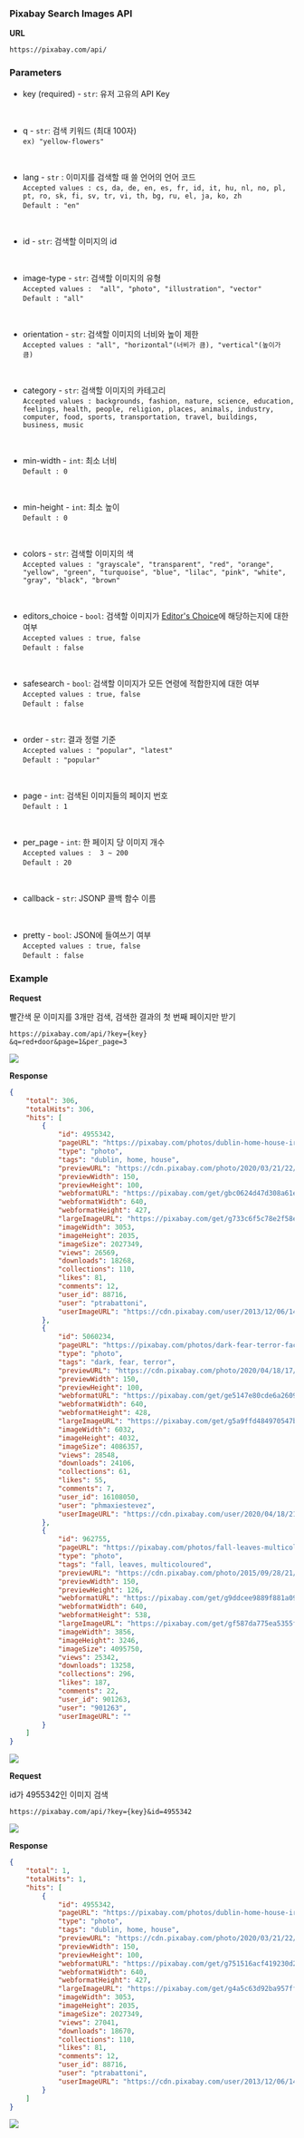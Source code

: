 ### Pixabay Search Images API

**URL**
```
https://pixabay.com/api/
```

### Parameters
- key (required) - `str`: 유저 고유의 API Key
  
<br>

- q - `str`: 검색 키워드 (최대 100자)<br>
  `ex) "yellow-flowers"`
<br>
  
- lang - `str` : 이미지를 검색할 때 쓸 언어의 언어 코드<br>
  `Accepted values : cs, da, de, en, es, fr, id, it, hu, nl, no, pl, pt, ro, sk, fi, sv, tr, vi, th, bg, ru, el, ja, ko, zh`<br>
  `Default : "en"`
<br>

- id - `str`: 검색할 이미지의 id
<br>

- image-type - `str`: 검색할 이미지의 유형<br>
  `Accepted values :  "all", "photo", "illustration", "vector"`<br>
  `Default : "all"`
<br>

- orientation - `str`: 검색할 이미지의 너비와 높이 제한<br>
  `Accepted values : "all", "horizontal"(너비가 큼), "vertical"(높이가 큼)`<br>
<br>

- category - `str`: 검색할 이미지의 카테고리<br>
  `Accepted values : backgrounds, fashion, nature, science, education, feelings, health, people, religion, places, animals, industry, computer, food, sports, transportation, travel, buildings, business, music`
<br>

- min-width - `int`: 최소 너비<br>
  `Default : 0`
<br>

- min-height - `int`: 최소 높이<br>
  `Default : 0`
<br>

- colors - `str`: 검색할 이미지의 색<br>
  `Accepted values : "grayscale", "transparent", "red", "orange", "yellow", "green", "turquoise", "blue", "lilac", "pink", "white", "gray", "black", "brown"`
<br>

- editors_choice - `bool`: 검색할 이미지가 [Editor's Choice](https://pixabay.com/editors_choice/)에 해당하는지에 대한 여부<br>
  `Accepted values : true, false`<br>
  `Default : false`
<br>

- safesearch - `bool`: 검색할 이미지가 모든 연령에 적합한지에 대한 여부<br>
  `Accepted values : true, false`<br>
  `Default : false`
<br>

- order - `str`: 결과 정렬 기준<br>
  `Accepted values : "popular", "latest"`<br>
  `Default : "popular"`
<br>

- page - `int`: 검색된 이미지들의 페이지 번호<br>
  `Default : 1`
<br>

- per_page - `int`: 한 페이지 당 이미지 개수<br>
  `Accepted values :  3 ~ 200`<br>
  `Default : 20`
<br>

- callback - `str`: JSONP 콜백 함수 이름
<br>

- pretty - `bool`: JSON에 들여쓰기 여부<br>
  `Accepted values : true, false`<br>
  `Default : false`
  
  
### Example

**Request**

빨간색 문 이미지를 3개만 검색, 검색한 결과의 첫 번째 페이지만 받기
```
https://pixabay.com/api/?key={key}
&q=red+door&page=1&per_page=3
```
![](https://velog.velcdn.com/images/chojja7188/post/6701d79f-ac51-474d-8e4e-ff1ca9db85eb/image.jpeg)

**Response**

```json
{
    "total": 306,
    "totalHits": 306,
    "hits": [
        {
            "id": 4955342,
            "pageURL": "https://pixabay.com/photos/dublin-home-house-ireland-europe-4955342/",
            "type": "photo",
            "tags": "dublin, home, house",
            "previewURL": "https://cdn.pixabay.com/photo/2020/03/21/22/18/dublin-4955342_150.jpg",
            "previewWidth": 150,
            "previewHeight": 100,
            "webformatURL": "https://pixabay.com/get/gbc0624d47d308a61ed073191285aa75071d644d53e335e2a54f2df90e12618f70851a0930aa0becc16d1e775d7a3f3c4a16f71ff2dbda640fb3074e43114555b_640.jpg",
            "webformatWidth": 640,
            "webformatHeight": 427,
            "largeImageURL": "https://pixabay.com/get/g733c6f5c78e2f58ef83629a6fb95eeb6a3a83e730560f109a9eac88fb8de29b98d68e3f0ffd0df4e81c194c8d893c7da6c82afee2bb7ebe8b225ae40e74bc273_1280.jpg",
            "imageWidth": 3053,
            "imageHeight": 2035,
            "imageSize": 2027349,
            "views": 26569,
            "downloads": 18268,
            "collections": 110,
            "likes": 81,
            "comments": 12,
            "user_id": 88716,
            "user": "ptrabattoni",
            "userImageURL": "https://cdn.pixabay.com/user/2013/12/06/14-07-36-644_250x250.jpg"
        },
        {
            "id": 5060234,
            "pageURL": "https://pixabay.com/photos/dark-fear-terror-factory-red-5060234/",
            "type": "photo",
            "tags": "dark, fear, terror",
            "previewURL": "https://cdn.pixabay.com/photo/2020/04/18/17/37/dark-5060234_150.jpg",
            "previewWidth": 150,
            "previewHeight": 100,
            "webformatURL": "https://pixabay.com/get/ge5147e80cde6a260972b4af22ecd1c5e84f9fa19674a29dd961866431ced913702b1c69a2e74ecf964e5112461e0c60b18da76f6800151567781dab9340622b4_640.jpg",
            "webformatWidth": 640,
            "webformatHeight": 428,
            "largeImageURL": "https://pixabay.com/get/g5a9ffd484970547bd3bc14518c3f985c20f963af8c11dc065c65b523c61fa292c80b8b4aff4a1cc0ed280bcdd9438ed1dcbd910a9ae001088db0c05e72cca7db_1280.jpg",
            "imageWidth": 6032,
            "imageHeight": 4032,
            "imageSize": 4086357,
            "views": 28548,
            "downloads": 24106,
            "collections": 61,
            "likes": 55,
            "comments": 7,
            "user_id": 16108050,
            "user": "phmaxiestevez",
            "userImageURL": "https://cdn.pixabay.com/user/2020/04/18/21-01-05-600_250x250.jpg"
        },
        {
            "id": 962755,
            "pageURL": "https://pixabay.com/photos/fall-leaves-multicoloured-door-962755/",
            "type": "photo",
            "tags": "fall, leaves, multicoloured",
            "previewURL": "https://cdn.pixabay.com/photo/2015/09/28/21/01/autumn-962755_150.jpg",
            "previewWidth": 150,
            "previewHeight": 126,
            "webformatURL": "https://pixabay.com/get/g9ddcee9889f881a09fe6af7672b2b7a0f247fdc9f9221739c5c0bcb7e31b8568575aafaf1fd803354c710d06706ff328_640.jpg",
            "webformatWidth": 640,
            "webformatHeight": 538,
            "largeImageURL": "https://pixabay.com/get/gf587da775ea5355f7a4d531a1de8f226cb3d01abdb83530a1ff1f402250f1abb4bc17d7eb9f0631ec07f5ab13d2925bf30caa9e6c042af6d90e4e06b6de82837_1280.jpg",
            "imageWidth": 3856,
            "imageHeight": 3246,
            "imageSize": 4095750,
            "views": 25342,
            "downloads": 13258,
            "collections": 296,
            "likes": 187,
            "comments": 22,
            "user_id": 901263,
            "user": "901263",
            "userImageURL": ""
        }
    ]
}
```
![](https://velog.velcdn.com/images/chojja7188/post/f89d86b7-688c-4797-a6d1-f936059c355f/image.png)



**Request**

id가 4955342인 이미지 검색
```
https://pixabay.com/api/?key={key}&id=4955342
```
![](https://velog.velcdn.com/images/chojja7188/post/6a161d5e-10de-461b-b611-a6f96c061725/image.jpeg)

**Response**

```json
{
    "total": 1,
    "totalHits": 1,
    "hits": [
        {
            "id": 4955342,
            "pageURL": "https://pixabay.com/photos/dublin-home-house-ireland-europe-4955342/",
            "type": "photo",
            "tags": "dublin, home, house",
            "previewURL": "https://cdn.pixabay.com/photo/2020/03/21/22/18/dublin-4955342_150.jpg",
            "previewWidth": 150,
            "previewHeight": 100,
            "webformatURL": "https://pixabay.com/get/g751516acf419230d2cbaa77f47f4053067208fb4920cccbbdbb0aeb9aa5472ab9db9ac62e9a2f22e4bc8b04b6594c55bf5d618430c07c840b1296adf75fe519f_640.jpg",
            "webformatWidth": 640,
            "webformatHeight": 427,
            "largeImageURL": "https://pixabay.com/get/g4a5c63d92ba957ffc9a55e957c4d5517f2f78e805511187bfec5769b11ccc68b7e104d77b94d48e3cbd3278fe26aaa70b623c13cc0c3634a9b0ad7ac8883fa45_1280.jpg",
            "imageWidth": 3053,
            "imageHeight": 2035,
            "imageSize": 2027349,
            "views": 27041,
            "downloads": 18670,
            "collections": 110,
            "likes": 81,
            "comments": 12,
            "user_id": 88716,
            "user": "ptrabattoni",
            "userImageURL": "https://cdn.pixabay.com/user/2013/12/06/14-07-36-644_250x250.jpg"
        }
    ]
}
```
![](https://velog.velcdn.com/images/chojja7188/post/b7267986-45f2-4cc1-b083-b1146127912b/image.png)
